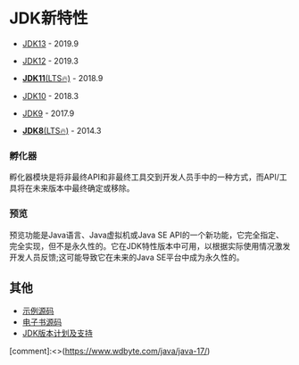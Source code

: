# JDK新特性

- [JDK13](jdk13/index.md) - 2019.9

- [JDK12](jdk12/index.md) - 2019.3

- [**JDK11**(LTS🔥)](jdk11/index.md) - 2018.9

- [JDK10](jdk10/index.md) - 2018.3
- [JDK9](jdk9/index.md) - 2017.9
- [**JDK8**(LTS🔥)](jdk8/index.md) - 2014.3

### 孵化器

孵化器模块是将非最终API和非最终工具交到开发人员手中的一种方式，而API/工具将在未来版本中最终确定或移除。

### 预览

预览功能是Java语言、Java虚拟机或Java SE API的一个新功能，它完全指定、完全实现，但不是永久性的。它在JDK特性版本中可用，以根据实际使用情况激发开发人员反馈;这可能导致它在未来的Java
SE平台中成为永久性的。

## 其他

- [示例源码](https://github.com/PasseRR/jdk-features)
- [电子书源码](https://github.com/PasseRR/jdk-features/tree/main/docs)
- [JDK版本计划及支持](https://www.oracle.com/java/technologies/java-se-support-roadmap.html)

[comment]:<>(https://www.wdbyte.com/java/java-17/)
